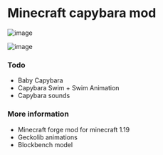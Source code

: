 # Minecraft capybara mod

![image](https://user-images.githubusercontent.com/61585207/184496679-a2291c7e-16d4-4e9a-bb1c-838126c2dc05.png)

![image](https://user-images.githubusercontent.com/61585207/184497030-1de0adc1-0e35-4cf0-bce3-c0779db70273.png)


### Todo
- Baby Capybara
- Capybara Swim + Swim Animation
- Capybara sounds


### More information
- Minecraft forge mod for minecraft 1.19
- Geckolib animations
- Blockbench model
